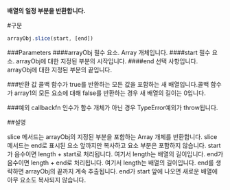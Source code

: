 **배열의 일정 부분을 반환합니다.** 

#구문

```javascript
arrayObj.slice(start, [end]) 
```

###Parameters
####arrayObj
필수 요소. Array 개체입니다.
####start
필수 요소. arrayObj에 대한 지정된 부분의 시작입니다.
####end
선택 사항입니다. arrayObj에 대한 지정된 부분의 끝입니다.

###반환 값
콜백 함수가 true를 반환하는 모든 값을 포함하는 새 배열입니다.콜백 함수가 array1의 모든 요소에 대해 false를 반환하는 경우 새 배열의 길이는 0입니다.

###예외
callbackfn 인수가 함수 개체가 아닌 경우 TypeError예외가 throw됩니다.

##설명

slice 메서드는 arrayObj의 지정된 부분을 포함하는 Array 개체를 반환합니다.
slice 메서드는 end로 표시된 요소 앞까지만 복사하고 요소 부분은 포함하지 않습니다.
start가 음수이면 length + start로 처리됩니다. 여기서 length는 배열의 길이입니다.
end가 음수이면 length + end로 처리됩니다. 여기서 length는 배열의 길이입니다. end를 생략하면 arrayObj의 끝까지 계속 추출됩니다. end가 start 앞에 나오면 새로운 배열에 아무 요소도 복사되지 않습니다.
